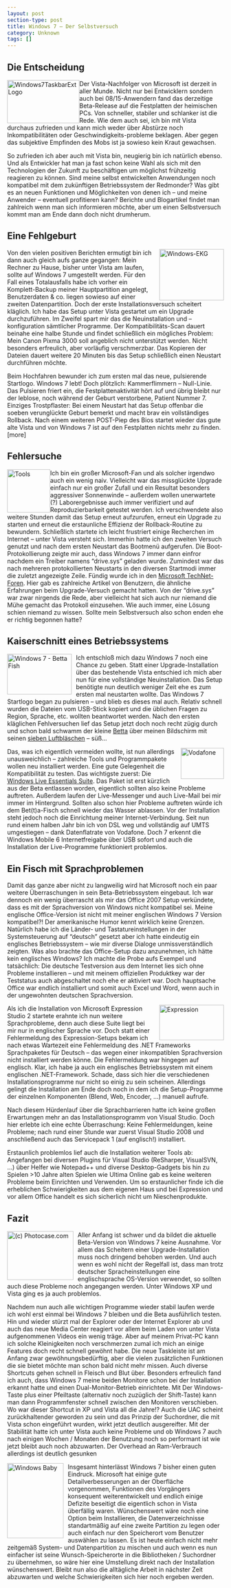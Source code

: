 ```yaml
---
layout: post
section-type: post
title: Windows 7 – Der Selbstversuch
category: Unknown
tags: []
---
```

<h2>Die Entscheidung</h2>
<p><img style="border-right: 0px; border-top: 0px; display: inline; margin: 0px; border-left: 0px; border-bottom: 0px" title="Windows7TaskbarExtLogo" src="http://anheledirwp.blob.core.windows.net/wordpress/2009/01/Windows7TaskbarExtLogo_3.png" border="0" alt="Windows7TaskbarExtLogo" width="168" height="100" align="left" /> Der Vista-Nachfolger von Microsoft ist derzeit in aller Munde. Nicht nur bei Entwicklern sondern auch bei 08/15-Anwendern fand das derzeitige Beta-Release auf die Festplatten der heimischen PCs. Von schneller, stabiler und schlanker ist die Rede. Wie dem auch sei, ich bin mit Vista durchaus zufrieden und kann mich weder &uuml;ber Abst&uuml;rze noch Inkompatibilit&auml;ten oder Geschwindigkeits-probleme beklagen. Aber gegen das subjektive Empfinden des Mobs ist ja sowieso kein Kraut gewachsen.</p>
<p>So zufrieden ich aber auch mit Vista bin, neugierig bin ich nat&uuml;rlich ebenso. Und als Entwickler hat man ja fast schon keine Wahl als sich mit den Technologien der Zukunft zu besch&auml;ftigen um m&ouml;glichst fr&uuml;hzeitig reagieren zu k&ouml;nnen. Sind meine selbst entwickelten Anwendungen noch kompatibel mit dem zuk&uuml;nftigen Betriebssystem der Redmonder? Was gibt es an neuen Funktionen und M&ouml;glichkeiten von denen ich &ndash; und meine Anwender &ndash; eventuell profitieren kann? Berichte und Blogartikel findet man zahlreich wenn man sich informieren m&ouml;chte, aber um einen Selbstversuch kommt man am Ende dann doch nicht drumherum.</p>
<h2>Eine Fehlgeburt</h2>
<p><a rel="lightbox" href="http://static.gordon-breuer.de/img/Windows7ManagedTaskbarAPI_9672/Windows-EKG_4.jpg"><img style="border-right: 0px; border-top: 0px; display: inline; margin: 0px 0px 0px 10px; border-left: 0px; border-bottom: 0px" title="Windows-EKG" src="http://anheledirwp.blob.core.windows.net/wordpress/2009/01/Windows-EKG_thumb_1.jpg" border="0" alt="Windows-EKG" width="150" height="119" align="right" /></a> Von den vielen positiven Berichten ermutigt bin ich dann auch gleich aufs ganze gegangen: Mein Rechner zu Hause, bisher unter Vista am laufen, sollte auf Windows 7 umgestellt werden. F&uuml;r den Fall eines Totalausfalls habe ich vorher ein Komplett-Backup meiner Hauptpartition angelegt, Benutzerdaten &amp; co. liegen sowieso auf einer zweiten Datenpartition. Doch der erste Installationsversuch scheitert kl&auml;glich. Ich habe das Setup unter Vista gestartet um ein Upgrade durchzuf&uuml;hren. Im Zweifel spart mir das die Neuinstallation und &ndash;konfiguration s&auml;mtlicher Programme. Der Kompatibilit&auml;ts-Scan dauert beinahe eine halbe Stunde und findet schlie&szlig;lich ein m&ouml;gliches Problem: Mein Canon Pixma 3000 soll angeblich nicht unterst&uuml;tzt werden. Nicht besonders erfreulich, aber vorl&auml;ufig verschmerzbar. Das Kopieren der Dateien dauert weitere 20 Minuten bis das Setup schlie&szlig;lich einen Neustart durchf&uuml;hren m&ouml;chte.</p>
<p>Beim Hochfahren bewunder ich zum ersten mal das neue, pulsierende Startlogo. Windows 7 lebt! Doch pl&ouml;tzlich: Kammerflimmern &ndash; Null-Linie. Das Pulsieren friert ein, die Festplattenaktivit&auml;t h&ouml;rt auf und &uuml;brig bleibt nur der leblose, noch w&auml;hrend der Geburt verstorbene, Patient Nummer 7. Einziges Trostpflaster: Bei einem Neustart hat das Setup offenbar die soeben verungl&uuml;ckte Geburt bemerkt und macht brav ein vollst&auml;ndiges Rollback. Nach einem weiteren POST-Piep des Bios startet wieder das gute alte Vista und von Windows 7 ist auf den Festplatten nichts mehr zu finden. [more]</p>
<h2>Fehlersuche</h2>
<p><a rel="lightbox" href="http://static.gordon-breuer.de/img/Windows7ManagedTaskbarAPI_9672/Tools_2.png"><img style="border-right: 0px; border-top: 0px; display: inline; margin-left: 0px; border-left: 0px; margin-right: 0px; border-bottom: 0px" title="Tools" src="http://anheledirwp.blob.core.windows.net/wordpress/2009/01/Tools_thumb.png" border="0" alt="Tools" width="100" height="100" align="left" /></a> Ich bin ein gro&szlig;er Microsoft-Fan und als solcher irgendwo auch ein wenig naiv. Vielleicht war das missgl&uuml;ckte Upgrade einfach nur ein gro&szlig;er Zufall und ein Resultat besonders aggressiver Sonnenwinde &ndash; au&szlig;erdem wollen unerwartete (?) Laborergebnisse auch immer verifiziert und auf Reproduzierbarkeit getestet werden. Ich verschwendete also weitere Stunden damit das Setup erneut aufzurufen, erneut ein Upgrade zu starten und erneut die erstaunliche Effizienz der Rollback-Routine zu bewundern. Schlie&szlig;lich startete ich leicht frustriert einige Recherchen im Internet &ndash; unter Vista versteht sich. Immerhin hatte ich den zweiten Versuch genutzt und nach dem ersten Neustart das Bootmen&uuml; aufgerufen. Die Boot-Protokollierung zeigte mir auch, dass Windows 7 immer dann einfror nachdem ein Treiber namens &ldquo;drive.sys&rdquo; geladen wurde. Zumindest war das nach mehreren protokollierten Neustarts in den diversen Startmodi immer die zuletzt angezeigte Zeile. F&uuml;ndig wurde ich in den <a href="http://social.technet.microsoft.com/Forums/en/category/w7itpro/" target="_blank">Microsoft TechNet-Foren</a>. Hier gab es zahlreiche Artikel von Benutzern, die &auml;hnliche Erfahrungen beim Upgrade-Versuch gemacht hatten. Von der &ldquo;drive.sys&rdquo; war zwar nirgends die Rede, aber vielleicht hat sich auch nur niemand die M&uuml;he gemacht das Protokoll einzusehen. Wie auch immer, eine L&ouml;sung schien niemand zu wissen. Sollte mein Selbstversuch also schon enden ehe er richtig begonnen hatte?</p>
<h2>Kaiserschnitt eines Betriebssystems</h2>
<p><a rel="lightbox" href="http://static.gordon-breuer.de/img/Windows7ManagedTaskbarAPI_9672/img24_2.jpg"><img style="border-right: 0px; border-top: 0px; display: inline; margin: 0px 10px 0px 0px; border-left: 0px; border-bottom: 0px" title="Windows 7 - Betta Fish" src="http://anheledirwp.blob.core.windows.net/wordpress/2009/01/img24_thumb.jpg" border="0" alt="Windows 7 - Betta Fish" width="150" height="94" align="left" /></a> Ich entschlo&szlig; mich dazu Windows 7 noch eine Chance zu geben. Statt einer Upgrade-Installation &uuml;ber das bestehende Vista entschied ich mich aber nun f&uuml;r eine vollst&auml;ndige Neuinstallation. Das Setup ben&ouml;tigte nun deutlich weniger Zeit ehe es zum ersten mal neustarten wollte. Das Windows 7 Startlogo began zu pulsieren &ndash; und blieb es dieses mal auch. Relativ schnell wurden die Dateien vom USB-Stick kopiert und die &uuml;blichen Fragen zu Region, Sprache, etc. wollten beantwortet werden. Nach den ersten kl&auml;glichen Fehlversuchen lief das Setup jetzt doch noch recht z&uuml;gig durch und schon bald schwamm der kleine <a href="http://de.wikipedia.org/wiki/Siamesischer_Kampffisch" target="_blank">Betta</a> &uuml;ber meinen Bildschirm mit seinen <a href="http://blogs.technet.com/sieben/archive/2009/01/15/neues-maskottchen-f-r-windows-7.aspx" target="_blank">sieben Luftbl&auml;schen</a> &ndash; s&uuml;&szlig;&hellip;</p>
<p><img style="border-right: 0px; border-top: 0px; display: inline; margin: 0px 0px 0px 10px; border-left: 0px; border-bottom: 0px" title="Vodafone" src="http://anheledirwp.blob.core.windows.net/wordpress/2009/01/Vodafone_3.jpg" border="0" alt="Vodafone" width="100" height="72" align="right" /> Das, was ich eigentlich vermeiden wollte, ist nun allerdings unausweichlich &ndash; zahlreiche Tools und Programmpakete wollen neu installiert werden. Eine gute Gelegenheit die Kompatibilit&auml;t zu testen. Das wichtigste zuerst: Die <a href="http://download.live.com/" target="_blank">Windows Live Essentials Suite</a>. Das Paket ist erst k&uuml;rzlich aus der Beta entlassen worden, eigentlich sollten also keine Probleme auftreten. Au&szlig;erdem laufen der Live-Messenger und auch Live-Mail bei mir immer im Hintergrund. Sollten also schon hier Probleme auftreten w&uuml;rde ich dem Bet(t)a-Fisch schnell wieder das Wasser ablassen. Vor der Installation steht jedoch noch die Einrichtung meiner Internet-Verbindung. Seit nun rund einem halben Jahr bin ich von DSL weg und vollst&auml;ndig auf UMTS umgestiegen &ndash; dank Datenflatrate von Vodafone. Doch 7 erkennt die Windows Mobile 6 Internetfreigabe &uuml;ber USB sofort und auch die Installation der Live-Programme funktioniert problemlos.</p>
<h2>Ein Fisch mit Sprachproblemen</h2>
<p>Damit das ganze aber nicht zu langweilig wird hat Microsoft noch ein paar weitere &Uuml;berraschungen in sein Beta-Betriebssystem eingebaut. Ich war dennoch ein wenig &uuml;berrascht als mir das Office 2007 Setup verk&uuml;ndete, dass es mit der Sprachversion von Windows nicht kompatibel sei. Meine englische Office-Version ist nicht mit meiner englischen Windows 7 Version kompatibel?! Der amerikanische Humor kennt wirklich keine Grenzen. Nat&uuml;rlich habe ich die L&auml;nder- und Tastatureinstellungen in der Systemsteuerung auf &ldquo;deutsch&rdquo; gesetzt aber ich hatte eindeutig ein englisches Betriebssystem &ndash; wie mir diverse Dialoge unmissverst&auml;ndlich zeigten. Was also brachte das Office-Setup dazu anzunehmen, ich h&auml;tte kein englisches Windows? Ich machte die Probe aufs Exempel und tats&auml;chlich: Die deutsche Testversion aus dem Internet lies sich ohne Probleme installieren &ndash; und mit meinem offiziellen Produktkey war der Teststatus auch abgeschaltet noch ehe er aktiviert war. Doch hauptsache Office war endlich installiert und somit auch Excel und Word, wenn auch in der ungewohnten deutschen Sprachversion.</p>
<p><img style="border-right: 0px; border-top: 0px; display: inline; margin: 0px 0px 0px 10px; border-left: 0px; border-bottom: 0px" title="Expression" src="http://anheledirwp.blob.core.windows.net/wordpress/2009/01/Expression_3.png" border="0" alt="Expression" width="150" height="82" align="right" /> Als ich die Installation von Microsoft Expression Studio 2 startete erahnte ich nun weitere Sprachprobleme, denn auch diese Suite liegt bei mir nur in englischer Sprache vor. Doch statt einer Fehlermeldung des Expression-Setups bekam ich nach etwas Wartezeit eine Fehlermeldung des .NET Frameworks Sprachpaketes f&uuml;r Deutsch &ndash; das wegen einer inkompatiblen Sprachversion nicht installiert werden k&ouml;nne. Die Fehlermeldung war hingegen auf englisch. Klar, ich habe ja auch ein englisches Betriebssystem mit einem englischen .NET-Framework. Schade, dass sich hier die verschiedenen Installationsprogramme nur nicht so einig zu sein scheinen. Allerdings gelingt die Installation am Ende doch noch in dem ich die Setup-Programme der einzelnen Komponenten (Blend, Web, Encoder, &hellip;) manuell aufrufe.</p>
<p>Nach diesem H&uuml;rdenlauf &uuml;ber die Sprachbarrieren hatte ich keine gro&szlig;en Erwartungen mehr an das Installationsprogramm von Visual Studio. Doch hier erlebte ich eine echte &Uuml;berraschung: Keine Fehlermeldungen, keine Probleme; nach rund einer Stunde war zuerst Visual Studio 2008 und anschlie&szlig;end auch das Servicepack 1 (auf englisch!) installiert.</p>
<p>Erstaunlich problemlos lief auch die Installation weiterer Tools ab: Angefangen bei diversen Plugins f&uuml;r Visual Studio (ReSharper, VisualSVN, &hellip;) &uuml;ber Helfer wie Notepad++ und diverse Desktop-Gadgets bis hin zu Spielen &gt;10 Jahre alten Spielen wie Ultima Online gab es keine weiteren Probleme beim Einrichten und Verwenden. Um so erstaunlicher finde ich die erheblichen Schwierigkeiten aus dem eigenen Haus und bei Expression und vor allem Office handelt es sich sicherlich nicht um Nieschenprodukte.</p>
<h2>Fazit</h2>
<p><img style="border-right: 0px; border-top: 0px; display: inline; margin: 0px 10px 0px 0px; border-left: 0px; border-bottom: 0px" title="(c) Photocase.com" src="http://anheledirwp.blob.core.windows.net/wordpress/2009/01/photocase4bwya24bv644_3.jpg" border="0" alt="(c) Photocase.com" width="154" height="113" align="left" /> Aller Anfang ist schwer und da bildet die aktuelle Beta-Version von Windows 7 keine Ausnahme. Vor allem das Scheitern einer Upgrade-Installation muss noch dringend behoben werden. Und auch wenn es wohl nicht der Regelfall ist, dass man trotz deutscher Spracheinstellungen eine englischsprache OS-Version verwendet, so sollten auch diese Probleme noch angegangen werden. Unter Windows XP und Vista ging es ja auch problemlos.</p>
<p>Nachdem nun auch alle wichtigen Programme wieder stabil laufen werde ich wohl erst einmal bei Windows 7 bleiben und die Beta ausf&uuml;hrlich testen. Hin und wieder st&uuml;rzt mal der Explorer oder der Internet Explorer ab und auch das neue Media Center reagiert vor allem beim Laden von unter Vista aufgenommenen Videos ein wenig tr&auml;ge. Aber auf meinem Privat-PC kann ich solche Kleinigkeiten noch verschmerzen zumal ich mich an einige Features doch recht schnell gew&ouml;hnt habe. Die neue Taskleiste ist am Anfang zwar gew&ouml;hnungsbed&uuml;rftig, aber die vielen zus&auml;tzlichen Funktionen die sie bietet m&ouml;chte man schon bald nicht mehr missen. Auch diverse Shortcuts gehen schnell in Fleisch und Blut &uuml;ber. Besonders erfreulich fand ich auch, dass Windows 7 meine beiden Monitore schon bei der Installation erkannt hatte und einen Dual-Monitor-Betrieb einrichtete. Mit Der Windows-Taste plus einer Pfeiltaste (alternativ noch zuz&uuml;glich der Shift-Taste) kann man dann Programmfenster schnell zwischen den Monitoren verschieben. Wo war dieser Shortcut in XP und Vista all die Jahre!? Auch die UAC scheint zur&uuml;ckhaltender geworden zu sein und das Prinzip der Suchordner, die mit Vista schon eingef&uuml;hrt wurden, wirkt jetzt deutlich ausgereifter. Mit der Stabilit&auml;t hatte ich unter Vista auch keine Probleme und ob Windows 7 auch nach einigen Wochen / Monaten der Benutzung noch so performant ist wie jetzt bleibt auch noch abzuwarten. Der Overhead an Ram-Verbrauch allerdings ist deutlich gesunken</p>
<p><img style="border-right: 0px; border-top: 0px; display: inline; margin: 0px 10px 0px 0px; border-left: 0px; border-bottom: 0px" title="Windows Baby" src="http://anheledirwp.blob.core.windows.net/wordpress/2009/01/Vista-Baby_3.jpg" border="0" alt="Windows Baby" width="131" height="174" align="left" /> Insgesamt hinterl&auml;sst Windows 7 bisher einen guten Eindruck. Microsoft hat einige gute Detailverbesserungen an der Oberfl&auml;che vorgenommen, Funktionen des Vorg&auml;ngers konsequent weiterentwickelt und endlich einige Defizite beseitigt die eigentlich schon in Vista &uuml;berf&auml;llig waren. W&uuml;nschenswert w&auml;re noch eine Option beim Installieren, die Datenverzeichnisse standartm&auml;&szlig;ig auf eine zweite Partition zu legen oder auch einfach nur den Speicherort vom Benutzer ausw&auml;hlen zu lassen. Es ist heute einfach nicht mehr zeitgem&auml;&szlig; System- und Datenpartition zu mischen und auch wenn es nun einfacher ist seine Wunsch-Speicherorte in die Bibliotheken / Suchordner zu &uuml;bernehmen, so w&auml;re hier eine Umstellung direkt nach der Installation w&uuml;nschenswert. Bleibt nun also die allt&auml;gliche Arbeit in n&auml;chster Zeit abzuwarten und welche Schwierigkeiten sich hier noch ergeben werden.</p>
